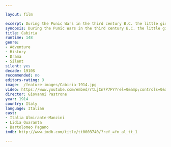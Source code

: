 ```yaml
---

layout: film

excerpt: During the Punic Wars in the third century B.C. the little girl Cabiria, and her nurse Croessa, are abducted during the confusion caused by an eruption of Mount Etna. Cabiria is sold in Carthage to be sacrificed in the temple of Moloch. Fulvio Axilla, a Roman spy, and his slave, Maciste, rescue her and she ends up in the care of Queen Sophonisba. Ten years later, after many wars and alliances, Carthage falls to the Romans and Cabiria returns home with Fulvio.
synopsis: During the Punic Wars in the third century B.C. the little girl Cabiria, and her nurse Croessa, are abducted during the confusion caused by an eruption of Mount Etna. Cabiria is sold in Carthage to be sacrificed in the temple of Moloch. Fulvio Axilla, a Roman spy, and his slave, Maciste, rescue her and she ends up in the care of Queen Sophonisba. Ten years later, after many wars and alliances, Carthage falls to the Romans and Cabiria returns home with Fulvio.
title: Cabiria
runtime: 148
genre:
- Adventure
- History
- Drama
- Silent
silent: yes
decade: 1910S
recommended: no
editors-rating: 3
image:  /feature-images/Cabiria-1914.jpg
video: https://www.youtube.com/embed/rtLjCn7P7FY?rel=0&amp;controls=0&amp;showinfo=0
director: Giovanni Pastrone  
year: 1914
country: Italy
language: Italian
cast:
- Italia Almirante-Manzini
- Lidia Quaranta
- Bartolomeo Pagano
imdb: http://www.imdb.com/title/tt0003740/?ref_=fn_al_tt_1

--- 
```

